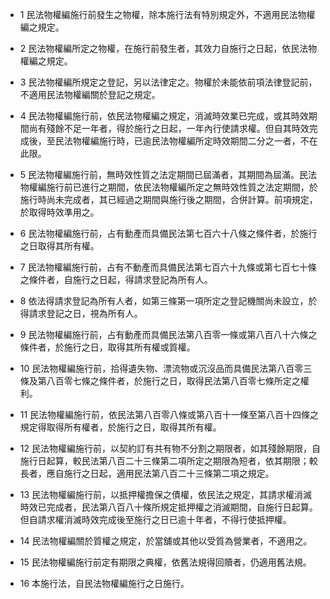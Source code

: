 * 1 民法物權編施行前發生之物權，除本施行法有特別規定外，不適用民法物權編之規定。

* 2 民法物權編所定之物權，在施行前發生者，其效力自施行之日起，依民法物權編之規定。

* 3 民法物權編所規定之登記，另以法律定之。物權於未能依前項法律登記前，不適用民法物權編關於登記之規定。

* 4 民法物權編施行前，依民法物權編之規定，消滅時效業已完成，或其時效期間尚有殘餘不足一年者，得於施行之日起，一年內行使請求權。但自其時效完成後，至民法物權編施行時，已逾民法物權編所定時效期間二分之一者，不在此限。

* 5 民法物權編施行前，無時效性質之法定期間已屆滿者，其期間為屆滿。民法物權編施行前已進行之期間，依民法物權編所定之無時效性質之法定期間，於施行時尚未完成者，其已經過之期間與施行後之期間，合併計算。前項規定，於取得時效準用之。

* 6 民法物權編施行前，占有動產而具備民法第七百六十八條之條件者，於施行之日取得其所有權。

* 7 民法物權編施行前，占有不動產而具備民法第七百六十九條或第七百七十條之條件者，自施行之日起，得請求登記為所有人。

* 8 依法得請求登記為所有人者，如第三條第一項所定之登記機關尚未設立，於得請求登記之日，視為所有人。

* 9 民法物權編施行前，占有動產而具備民法第八百零一條或第八百八十六條之條件者，於施行之日，取得其所有權或質權。

* 10 民法物權編施行前，拾得遺失物、漂流物或沉沒品而具備民法第八百零三條及第八百零七條之條件者，於施行之日，取得民法第八百零七條所定之權利。

* 11 民法物權編施行前，依民法第八百零八條或第八百十一條至第八百十四條之規定得取得所有權者，於施行之日，取得其所有權。

* 12 民法物權編施行前，以契約訂有共有物不分割之期限者，如其殘餘期限，自施行日起算，較民法第八百二十三條第二項所定之期限為短者，依其期限；較長者，應自施行之日起，適用民法第八百二十三條第二項之規定。

* 13 民法物權編施行前，以抵押權擔保之債權，依民法之規定，其請求權消滅時效已完成者，民法第八百八十條所規定抵押權之消滅期間，自施行日起算。但自請求權消滅時效完成後至施行之日已逾十年者，不得行使抵押權。

* 14 民法物權編關於質權之規定，於當舖或其他以受質為營業者，不適用之。

* 15 民法物權編施行前定有期限之典權，依舊法規得回贖者，仍適用舊法規。

* 16 本施行法，自民法物權編施行之日施行。

